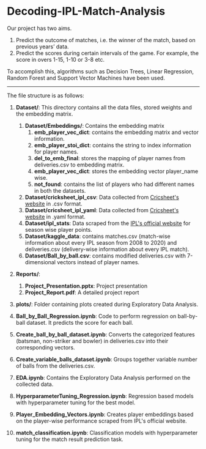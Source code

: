 # Decoding-IPL-Match-Analysis

Our project has two aims. 
1. Predict the
outcome of matches, i.e. the winner of the match, based
on previous years’ data. 
2. Predict the
scores during certain intervals of the game. For example,
the score in overs 1-15, 1-10 or 3-8 etc.

To accomplish this, algorithms such as Decision Trees, Linear
Regression, Random Forest and Support Vector Machines
have been used.

---


The file structure is as follows:

1. **Dataset/**: This directory contains all the data files, stored weights and the embedding matrix. 
    1. **Dataset/Embeddings/**: Contains the embedding matrix 
        1. **emb_player_vec_dict**: contains the embedding matrix and vector information.
        2. **emb_player_stoi_dict**: contains the string to index information for player names.
        3. **del_to_emb_final**: stores the mapping of player names from deliveries.csv to embedding matrix.
        4. **emb_player_vec_dict**: stores the embedding vector player_name wise.
        5. **not_found**: contains the list of players who had different names in both the datasets.
    2. **Dataset/cricksheet_ipl_csv**: Data collected from [Cricsheet's website](https://cricsheet.org/) in .csv format.
    3. **Dataset/cricsheet_ipl_yaml**:  Data collected from [Cricsheet's website](https://cricsheet.org/) in .yaml format.  
    4. **Dataset/ipl_stats**: Data scraped from the [IPL's official website](https://www.iplt20.com/) for season wise player points.
    5. **Dataset/kaggle_data**: contains matches.csv (match-wise information about every IPL season from 2008 to 2020) and deliveries.csv (delivery-wise information about every IPL match).
    6. **Dataset/Ball_by_ball.csv**: contains modified deliveries.csv with 7-dimensional vectors instead of player names.

2. **Reports/**: 
    1. **Project_Presentation.pptx**: Project presentation
    2. **Project_Report.pdf**: A detailed project report

3. **plots/**: Folder containing plots created during Exploratory Data Analysis.

4. **Ball_by_Ball_Regression.ipynb**: Code to perform regression on ball-by-ball dataset. It predicts the score for each ball.

5. **Create_ball_by_ball_dataset.ipynb**: Converts the categorized features (batsman, non-striker and bowler) in deliveries.csv into their corresponding vectors.

6. **Create_variable_balls_dataset.ipynb**: Groups together variable number of balls from the deliveries.csv.

7. **EDA.ipynb**: Contains the Exploratory Data Analysis performed on the collected data. 

8. **HyperparameterTuning_Regression.ipynb**: Regression based models with hyperparameter tuning for the best model.

9. **Player_Embedding_Vectors.ipynb**: Creates player embeddings based on the player-wise performance scraped from IPL's official website.

10. **match_classification.ipynb**: Classification models with hyperparameter tuning for the match result prediction task.                         







  







